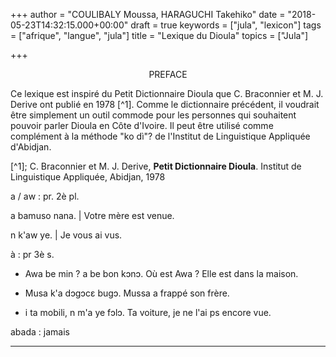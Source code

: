 +++
author = "COULIBALY Moussa, HARAGUCHI Takehiko"
date = "2018-05-23T14:32:15.000+00:00"
draft = true
keywords = ["jula", "lexicon"]
tags = ["afrique", "langue", "jula"]
title = "Lexique du Dioula"
topics = ["Jula"]

+++
<p style="text-align: center;">PREFACE</p>

Ce lexique est inspiré du Petit Dictionnaire Dioula que C. Braconnier et M. J. Derive ont publié en 1978 [^1].  Comme le dictionnaire précédent, il voudrait être simplement un outil commode pour les personnes qui souhaitent pouvoir parler Dioula en Côte d'Ivoire. Il peut être utilisé comme complément à la méthode "ko dì"? de l'Institut de Linguistique Appliquée d'Abidjan.

[^1]; C. Braconnier et M. J. Derive, <b>Petit Dictionnaire Dioula</b>. Institut de Linguistique Appliquée, Abidjan, 1978

a / aw
: pr. 2è pl.

a bamuso nana.	| Votre mère est venue.

n k'aw ye. | Je vous ai vus.

à
: pr 3è s.

* Awa be min ? a be bon kɔnɔ.
  Où est Awa ? Elle est dans la maison.
  
* Musa k'a dɔgɔcɛ bugɔ.
  Mussa a frappé son frère.
  
* i ta mobili, n m'a ye fɔlɔ.
  Ta voiture, je ne l'ai ps encore vue.

abada
: jamais

***
